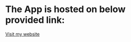 # The App is hosted on below provided link: 

[Visit my website](https://timely-lily-bf9816.netlify.app/ "Tic-Tac-Toe")

